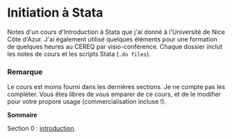 # Initiation à Stata

Notes d'un cours d'Introduction à Stata que j'ai donné à l'Université de Nice Côte d'Azur. J'ai également utilisé quelques éléments pour une formation de quelques heures au CEREQ par visio-conférence. Chaque dossier inclut les notes de cours et les scripts Stata (`.do files`). 

### Remarque

Le cours est moins fourni dans les dernières sections. Je ne compte pas les compléter. Vous êtes libres de vous emparer de ce cours, et de le modifier pour votre propore usage (commercialisation incluse !).

**Sommaire**

Section 0 : [introduction](https://github.com/evenssalies/Initiation-a-Stata/blob/b1f58b43e01e3959f6af9580890c2fefc41626ff/is_0/2024_StataInitiation_0.pdf).
